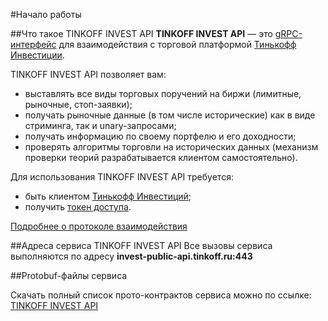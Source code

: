 #Начало работы

##Что такое TINKOFF INVEST API
**TINKOFF INVEST API** — это [gRPC-интерфейс](/investAPI/grpc) для взаимодействия с торговой платформой 
[Тинькофф Инвестиции](https://www.tinkoff.ru/invest/).

TINKOFF INVEST API позволяет вам:

* выставлять все виды торговых поручений на биржи (лимитные, рыночные, стоп-заявки);
* получать рыночные данные (в том числе исторические) как в виде стриминга, так и 
unary-запросами;
* получать информацию по своему портфелю и его доходности;
* проверять алгоритмы торговли на исторических данных (механизм проверки теорий 
разрабатывается клиентом самостоятельно).

Для использования TINKOFF INVEST API требуется: 

* быть клиентом [Тинькофф Инвестиций](https://www.tinkoff.ru/invest/);
* получить [токен доступа](/investAPI/token).

[Подробнее о протоколе взаимодействия](/investAPI/grpc/)

##Адреса сервиса TINKOFF INVEST API
Все вызовы сервиса выполняются по адресу **invest-public-api.tinkoff.ru:443** 

##Protobuf-файлы сервиса

Скачать полный список прото-контрактов сервиса можно по ссылке: 
[TINKOFF INVEST API](https://github.com/Tinkoff/investAPI/tree/main/src/docs/contracts)

<!--##SDK для разработки с использованием Public API
Для упрощения разработки торгового робота разработан ряд официальных и неофициальных SDK на целом 
ряде языков программирования.

* 1
* 2
* 3

Если для языка программирования, который вы используете не существует готового SDK, вы можете помочь 
сообществу его написанием. Требования для включения SDK в официальные: [требования](123).-->